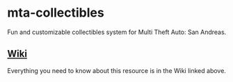 # mta-collectibles

Fun and customizable collectibles system for Multi Theft Auto: San Andreas.

## [Wiki](https://github.com/Fernando-A-Rocha/mta-collectibles/wiki)

Everything you need to know about this resource is in the Wiki linked above.
